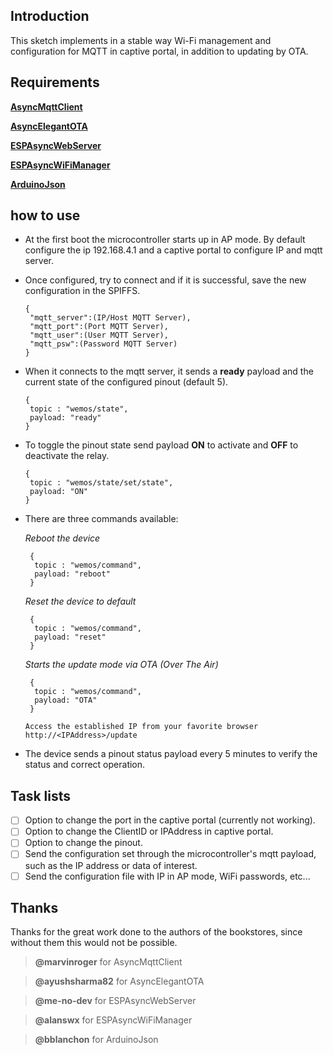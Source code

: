 ## Introduction

This sketch implements in a stable way Wi-Fi management and configuration for MQTT in captive portal, in addition to updating by OTA.


## Requirements

 [**AsyncMqttClient**](https://github.com/marvinroger/async-mqtt-client.git)

[**AsyncElegantOTA**](https://github.com/ayushsharma82/AsyncElegantOTA.git)

[**ESPAsyncWebServer**](https://github.com/me-no-dev/ESPAsyncWebServer.git)

[**ESPAsyncWiFiManager**](https://github.com/alanswx/ESPAsyncWiFiManager.git)

[**ArduinoJson**](https://github.com/bblanchon/ArduinoJson.git)


## how to use

- At the first boot the microcontroller starts up in AP mode. By default configure the ip 192.168.4.1 and a captive portal to configure IP and mqtt server.

- Once configured, try to connect and if it is successful, save the new configuration in the SPIFFS.

  ```
  {
   "mqtt_server":(IP/Host MQTT Server),
   "mqtt_port":(Port MQTT Server),
   "mqtt_user":(User MQTT Server),
   "mqtt_psw":(Password MQTT Server)
  }
  ```


- When it connects to the mqtt server, it sends a **ready** payload and the current state of the configured pinout (default 5).

    ```
    {
     topic : "wemos/state",
     payload: "ready"
    }
    ```

- To toggle the pinout state send payload **ON** to activate and **OFF** to deactivate the relay.

    ```
    {
     topic : "wemos/state/set/state",
     payload: "ON"
    }
    ```

- There are three commands available:

    *Reboot the device*
    ```
     {
      topic : "wemos/command",
      payload: "reboot"
     }
    ```
 
    *Reset the device to default*
    ```
     {
      topic : "wemos/command",
      payload: "reset"
     }
    ```

    *Starts the update mode via OTA (Over The Air)*
    ```
     {
      topic : "wemos/command",
      payload: "OTA"
     }
    ```
    `Access the established IP from your favorite browser http://<IPAddress>/update`
 
 - The device sends a pinout status payload every 5 minutes to verify the status and correct operation.


## Task lists

- [ ] Option to change the port in the captive portal (currently not working).
- [ ] Option to change the ClientID or IPAddress in captive portal.
- [ ] Option to change the pinout.
- [ ] Send the configuration set through the microcontroller's mqtt payload, such as the IP address or data of interest.
- [ ] Send the configuration file with IP in AP mode, WiFi passwords, etc...

## Thanks

Thanks for the great work done to the authors of the bookstores, since without them this would not be possible.
> **@marvinroger** for AsyncMqttClient

> **@ayushsharma82** for AsyncElegantOTA

> **@me-no-dev** for ESPAsyncWebServer

> **@alanswx** for ESPAsyncWiFiManager

> **@bblanchon** for ArduinoJson
